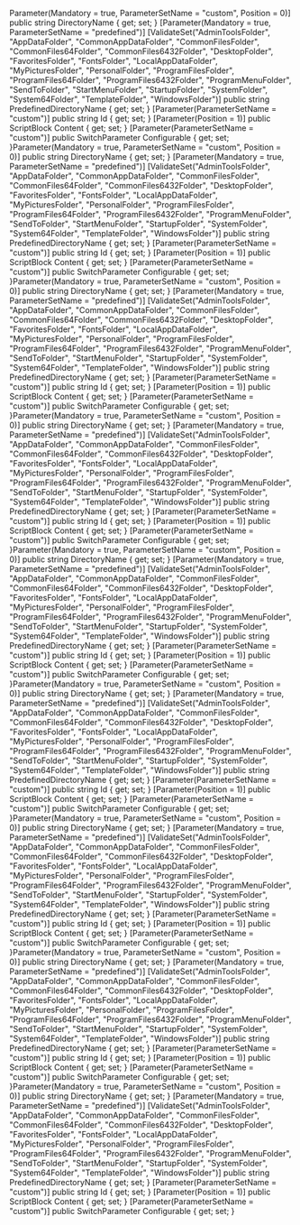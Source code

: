 Parameter(Mandatory = true, ParameterSetName = "custom", Position = 0)]
        public string DirectoryName { get; set; }
        [Parameter(Mandatory = true, ParameterSetName = "predefined")]
        [ValidateSet("AdminToolsFolder", "AppDataFolder", "CommonAppDataFolder", "CommonFilesFolder", "CommonFiles64Folder", "CommonFiles6432Folder", "DesktopFolder", "FavoritesFolder", "FontsFolder", "LocalAppDataFolder", "MyPicturesFolder", "PersonalFolder", "ProgramFilesFolder", "ProgramFiles64Folder", "ProgramFiles6432Folder", "ProgramMenuFolder", "SendToFolder", "StartMenuFolder", "StartupFolder", "SystemFolder", "System64Folder", "TemplateFolder", "WindowsFolder")]
        public string PredefinedDirectoryName { get; set; }
        [Parameter(ParameterSetName = "custom")]
        public string Id { get; set; }
        [Parameter(Position = 1)]
        public ScriptBlock Content { get; set; }
        [Parameter(ParameterSetName = "custom")]
        public SwitchParameter Configurable { get; set; }Parameter(Mandatory = true, ParameterSetName = "custom", Position = 0)]
        public string DirectoryName { get; set; }
        [Parameter(Mandatory = true, ParameterSetName = "predefined")]
        [ValidateSet("AdminToolsFolder", "AppDataFolder", "CommonAppDataFolder", "CommonFilesFolder", "CommonFiles64Folder", "CommonFiles6432Folder", "DesktopFolder", "FavoritesFolder", "FontsFolder", "LocalAppDataFolder", "MyPicturesFolder", "PersonalFolder", "ProgramFilesFolder", "ProgramFiles64Folder", "ProgramFiles6432Folder", "ProgramMenuFolder", "SendToFolder", "StartMenuFolder", "StartupFolder", "SystemFolder", "System64Folder", "TemplateFolder", "WindowsFolder")]
        public string PredefinedDirectoryName { get; set; }
        [Parameter(ParameterSetName = "custom")]
        public string Id { get; set; }
        [Parameter(Position = 1)]
        public ScriptBlock Content { get; set; }
        [Parameter(ParameterSetName = "custom")]
        public SwitchParameter Configurable { get; set; }Parameter(Mandatory = true, ParameterSetName = "custom", Position = 0)]
        public string DirectoryName { get; set; }
        [Parameter(Mandatory = true, ParameterSetName = "predefined")]
        [ValidateSet("AdminToolsFolder", "AppDataFolder", "CommonAppDataFolder", "CommonFilesFolder", "CommonFiles64Folder", "CommonFiles6432Folder", "DesktopFolder", "FavoritesFolder", "FontsFolder", "LocalAppDataFolder", "MyPicturesFolder", "PersonalFolder", "ProgramFilesFolder", "ProgramFiles64Folder", "ProgramFiles6432Folder", "ProgramMenuFolder", "SendToFolder", "StartMenuFolder", "StartupFolder", "SystemFolder", "System64Folder", "TemplateFolder", "WindowsFolder")]
        public string PredefinedDirectoryName { get; set; }
        [Parameter(ParameterSetName = "custom")]
        public string Id { get; set; }
        [Parameter(Position = 1)]
        public ScriptBlock Content { get; set; }
        [Parameter(ParameterSetName = "custom")]
        public SwitchParameter Configurable { get; set; }Parameter(Mandatory = true, ParameterSetName = "custom", Position = 0)]
        public string DirectoryName { get; set; }
        [Parameter(Mandatory = true, ParameterSetName = "predefined")]
        [ValidateSet("AdminToolsFolder", "AppDataFolder", "CommonAppDataFolder", "CommonFilesFolder", "CommonFiles64Folder", "CommonFiles6432Folder", "DesktopFolder", "FavoritesFolder", "FontsFolder", "LocalAppDataFolder", "MyPicturesFolder", "PersonalFolder", "ProgramFilesFolder", "ProgramFiles64Folder", "ProgramFiles6432Folder", "ProgramMenuFolder", "SendToFolder", "StartMenuFolder", "StartupFolder", "SystemFolder", "System64Folder", "TemplateFolder", "WindowsFolder")]
        public string PredefinedDirectoryName { get; set; }
        [Parameter(ParameterSetName = "custom")]
        public string Id { get; set; }
        [Parameter(Position = 1)]
        public ScriptBlock Content { get; set; }
        [Parameter(ParameterSetName = "custom")]
        public SwitchParameter Configurable { get; set; }Parameter(Mandatory = true, ParameterSetName = "custom", Position = 0)]
        public string DirectoryName { get; set; }
        [Parameter(Mandatory = true, ParameterSetName = "predefined")]
        [ValidateSet("AdminToolsFolder", "AppDataFolder", "CommonAppDataFolder", "CommonFilesFolder", "CommonFiles64Folder", "CommonFiles6432Folder", "DesktopFolder", "FavoritesFolder", "FontsFolder", "LocalAppDataFolder", "MyPicturesFolder", "PersonalFolder", "ProgramFilesFolder", "ProgramFiles64Folder", "ProgramFiles6432Folder", "ProgramMenuFolder", "SendToFolder", "StartMenuFolder", "StartupFolder", "SystemFolder", "System64Folder", "TemplateFolder", "WindowsFolder")]
        public string PredefinedDirectoryName { get; set; }
        [Parameter(ParameterSetName = "custom")]
        public string Id { get; set; }
        [Parameter(Position = 1)]
        public ScriptBlock Content { get; set; }
        [Parameter(ParameterSetName = "custom")]
        public SwitchParameter Configurable { get; set; }Parameter(Mandatory = true, ParameterSetName = "custom", Position = 0)]
        public string DirectoryName { get; set; }
        [Parameter(Mandatory = true, ParameterSetName = "predefined")]
        [ValidateSet("AdminToolsFolder", "AppDataFolder", "CommonAppDataFolder", "CommonFilesFolder", "CommonFiles64Folder", "CommonFiles6432Folder", "DesktopFolder", "FavoritesFolder", "FontsFolder", "LocalAppDataFolder", "MyPicturesFolder", "PersonalFolder", "ProgramFilesFolder", "ProgramFiles64Folder", "ProgramFiles6432Folder", "ProgramMenuFolder", "SendToFolder", "StartMenuFolder", "StartupFolder", "SystemFolder", "System64Folder", "TemplateFolder", "WindowsFolder")]
        public string PredefinedDirectoryName { get; set; }
        [Parameter(ParameterSetName = "custom")]
        public string Id { get; set; }
        [Parameter(Position = 1)]
        public ScriptBlock Content { get; set; }
        [Parameter(ParameterSetName = "custom")]
        public SwitchParameter Configurable { get; set; }Parameter(Mandatory = true, ParameterSetName = "custom", Position = 0)]
        public string DirectoryName { get; set; }
        [Parameter(Mandatory = true, ParameterSetName = "predefined")]
        [ValidateSet("AdminToolsFolder", "AppDataFolder", "CommonAppDataFolder", "CommonFilesFolder", "CommonFiles64Folder", "CommonFiles6432Folder", "DesktopFolder", "FavoritesFolder", "FontsFolder", "LocalAppDataFolder", "MyPicturesFolder", "PersonalFolder", "ProgramFilesFolder", "ProgramFiles64Folder", "ProgramFiles6432Folder", "ProgramMenuFolder", "SendToFolder", "StartMenuFolder", "StartupFolder", "SystemFolder", "System64Folder", "TemplateFolder", "WindowsFolder")]
        public string PredefinedDirectoryName { get; set; }
        [Parameter(ParameterSetName = "custom")]
        public string Id { get; set; }
        [Parameter(Position = 1)]
        public ScriptBlock Content { get; set; }
        [Parameter(ParameterSetName = "custom")]
        public SwitchParameter Configurable { get; set; }Parameter(Mandatory = true, ParameterSetName = "custom", Position = 0)]
        public string DirectoryName { get; set; }
        [Parameter(Mandatory = true, ParameterSetName = "predefined")]
        [ValidateSet("AdminToolsFolder", "AppDataFolder", "CommonAppDataFolder", "CommonFilesFolder", "CommonFiles64Folder", "CommonFiles6432Folder", "DesktopFolder", "FavoritesFolder", "FontsFolder", "LocalAppDataFolder", "MyPicturesFolder", "PersonalFolder", "ProgramFilesFolder", "ProgramFiles64Folder", "ProgramFiles6432Folder", "ProgramMenuFolder", "SendToFolder", "StartMenuFolder", "StartupFolder", "SystemFolder", "System64Folder", "TemplateFolder", "WindowsFolder")]
        public string PredefinedDirectoryName { get; set; }
        [Parameter(ParameterSetName = "custom")]
        public string Id { get; set; }
        [Parameter(Position = 1)]
        public ScriptBlock Content { get; set; }
        [Parameter(ParameterSetName = "custom")]
        public SwitchParameter Configurable { get; set; }Parameter(Mandatory = true, ParameterSetName = "custom", Position = 0)]
        public string DirectoryName { get; set; }
        [Parameter(Mandatory = true, ParameterSetName = "predefined")]
        [ValidateSet("AdminToolsFolder", "AppDataFolder", "CommonAppDataFolder", "CommonFilesFolder", "CommonFiles64Folder", "CommonFiles6432Folder", "DesktopFolder", "FavoritesFolder", "FontsFolder", "LocalAppDataFolder", "MyPicturesFolder", "PersonalFolder", "ProgramFilesFolder", "ProgramFiles64Folder", "ProgramFiles6432Folder", "ProgramMenuFolder", "SendToFolder", "StartMenuFolder", "StartupFolder", "SystemFolder", "System64Folder", "TemplateFolder", "WindowsFolder")]
        public string PredefinedDirectoryName { get; set; }
        [Parameter(ParameterSetName = "custom")]
        public string Id { get; set; }
        [Parameter(Position = 1)]
        public ScriptBlock Content { get; set; }
        [Parameter(ParameterSetName = "custom")]
        public SwitchParameter Configurable { get; set; }